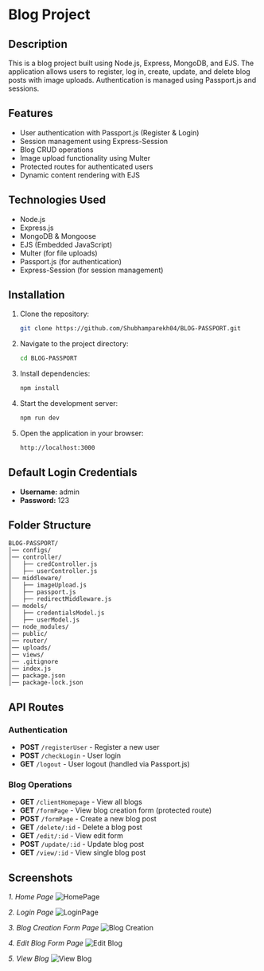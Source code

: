 # Blog Project

## Description
This is a blog project built using Node.js, Express, MongoDB, and EJS. The application allows users to register, log in, create, update, and delete blog posts with image uploads. Authentication is managed using Passport.js and sessions.

## Features
- User authentication with Passport.js (Register & Login)
- Session management using Express-Session
- Blog CRUD operations
- Image upload functionality using Multer
- Protected routes for authenticated users
- Dynamic content rendering with EJS

## Technologies Used
- Node.js
- Express.js
- MongoDB & Mongoose
- EJS (Embedded JavaScript)
- Multer (for file uploads)
- Passport.js (for authentication)
- Express-Session (for session management)

## Installation

1. Clone the repository:
   ```sh
   git clone https://github.com/Shubhamparekh04/BLOG-PASSPORT.git
   ```
2. Navigate to the project directory:
   ```sh
   cd BLOG-PASSPORT
   ```
3. Install dependencies:
   ```sh
   npm install
   ```
4. Start the development server:
   ```sh
   npm run dev
   ```
5. Open the application in your browser:
   ```sh
   http://localhost:3000
   ```

## Default Login Credentials
- **Username:** admin
- **Password:** 123

## Folder Structure
```
BLOG-PASSPORT/
│── configs/
│── controller/
│   ├── credController.js
│   ├── userController.js
│── middleware/
│   ├── imageUpload.js
│   ├── passport.js
│   ├── redirectMiddleware.js
│── models/
│   ├── credentialsModel.js
│   ├── userModel.js
│── node_modules/
│── public/
│── router/
│── uploads/
│── views/
│── .gitignore
│── index.js
│── package.json
│── package-lock.json
```

## API Routes

### Authentication
- **POST** `/registerUser` - Register a new user
- **POST** `/checkLogin` - User login
- **GET** `/logout` - User logout (handled via Passport.js)

### Blog Operations
- **GET** `/clientHomepage` - View all blogs
- **GET** `/formPage` - View blog creation form (protected route)
- **POST** `/formPage` - Create a new blog post
- **GET** `/delete/:id` - Delete a blog post
- **GET** `/edit/:id` - View edit form
- **POST** `/update/:id` - Update blog post
- **GET** `/view/:id` - View single blog post

## Screenshots

*1. Home Page*
![HomePage](https://github.com/user-attachments/assets/da95a93d-0d39-48ac-a439-94b05aa39b1f)

*2. Login Page*
![LoginPage](https://github.com/user-attachments/assets/3c964d8a-e269-491b-8689-a4211c34da13)

*3. Blog Creation Form Page*
![Blog Creation](https://github.com/user-attachments/assets/810bbe00-9a44-4d7d-b911-7749e2ba372f)

*4. Edit Blog Form Page*
![Edit Blog](https://github.com/user-attachments/assets/97eb2a9c-2155-48dd-9847-ba33eec266d9)

*5. View Blog*
![View Blog](https://github.com/user-attachments/assets/524451bc-97ec-4c4f-886b-42a6f17cc1aa)

